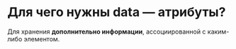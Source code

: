 Для чего нужны data — атрибуты?
=====================

Для хранения **дополнительно информации**, ассоциированной с каким-либо элементом.
